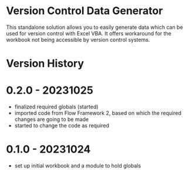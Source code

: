# Version Control Data Generator

This standalone solution allows you to easily generate data which can be used for version control with Excel VBA. It offers workaround for the workbook not being accessible by version control systems.

# Version History

# 0.2.0 - 20231025
+ finalized required globals (started)
+ imported code from Flow Framework 2, based on which the required changes are going to be made
+ started to change the code as required

# 0.1.0 - 20231024
+ set up initial workbook and a module to hold globals